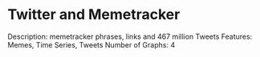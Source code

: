 # Twitter and Memetracker

Description: memetracker phrases, links and 467 million Tweets
Features: Memes, Time Series, Tweets
Number of Graphs: 4